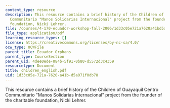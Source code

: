 ```yaml
---
content_type: resource
description: This resource contains a brief history of the Children of Guayaquil Centro
  Communitario "Manos Solidarias Internacional" project from the founder of the charitable
  foundation, Nicki Lehrer.
file: /courses/4-170-ecuador-workshop-fall-2006/1d33c05e721a7620a41bd5a071f0db78_children_english.pdf
file_type: application/pdf
learning_resource_types: []
license: https://creativecommons.org/licenses/by-nc-sa/4.0/
ocw_type: OCWFile
parent_title: Ecuador Orphans
parent_type: CourseSection
parent_uid: 4dee0ede-084b-5f91-0b80-d5572d3c4359
resourcetype: Document
title: children_english.pdf
uid: 1d33c05e-721a-7620-a41b-d5a071f0db78
---
```

This resource contains a brief history of the Children of Guayaquil Centro Communitario "Manos Solidarias Internacional" project from the founder of the charitable foundation, Nicki Lehrer.